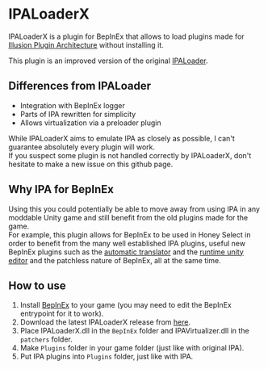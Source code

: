 # IPALoaderX

IPALoaderX is a plugin for BepInEx that allows to load plugins made for [Illusion Plugin Architecture](https://github.com/Eusth/IPA) without installing it.

This plugin is an improved version of the original [IPALoader](https://github.com/bbepis/BepisPlugins#ipaloader).

## Differences from IPALoader

* Integration with BepInEx logger
* Parts of IPA rewritten for simplicity
* Allows virtualization via a preloader plugin

While IPALoaderX aims to emulate IPA as closely as possible, I can't guarantee absolutely every plugin will work.  
If you suspect some plugin is not handled correctly by IPALoaderX, don't hesitate to make a new issue on this github page.

## Why IPA for BepInEx

Using this you could potentially be able to move away from using IPA in any moddable Unity game and still benefit from the old plugins made for the game.  
For example, this plugin allows for BepInEx to be used in Honey Select in order to benefit from the many well established IPA plugins, useful new BepInEx plugins such as the [automatic translator](https://github.com/bbepis/XUnity.AutoTranslator#readme) and the [runtime unity editor](https://github.com/ManlyMarco/RuntimeUnityEditor#readme) and the patchless nature of BepInEx, all at the same time.

## How to use

1. Install [BepInEx](https://github.com/BepInEx/BepInEx#readme) to your game (you may need to edit the BepInEx entrypoint for it to work).
2. Download the latest IPALoaderX release from [here](https://github.com/Keelhauled/IPALoaderX/releases).
3. Place IPALoaderX.dll in the `BepInEx` folder and IPAVirtualizer.dll in the `patchers` folder.
4. Make `Plugins` folder in your game folder (just like with original IPA).
5. Put IPA plugins into `Plugins` folder, just like with IPA.
